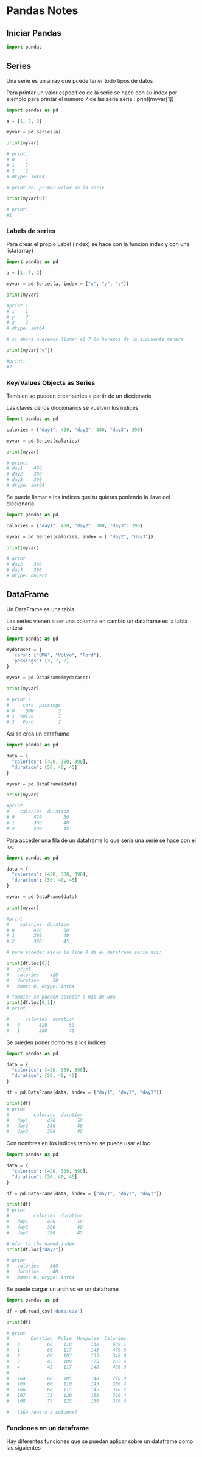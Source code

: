 # Pandas Notes

## Iniciar Pandas

```python
import pandas 
```

## Series

Una serie es un array que puede tener todo tipos de datos

Para printar un valor especifico de la serie se hace con su index por ejemplo para printar el numero 7 de las serie seria : print(myvar[1])

```python
import pandas as pd

a = [1, 7, 2]

myvar = pd.Series(a)

print(myvar)

# print:
# 0    1
# 1    7
# 2    2
# dtype: int64

# print del primer valor de la serie

print(myvar[0])

# print:
#1
```

### Labels de series

Para crear el propio Label (index) se hace con la funcion index y con una lista(array)

```python
import pandas as pd

a = [1, 7, 2]

myvar = pd.Series(a, index = ["x", "y", "z"])

print(myvar)

#print :
# x    1
# y    7
# z    2
# dtype: int64

# si ahora queremos llamar al 7 lo haremos de la siguiente manera

print(myvar["y"])

#print:
#7
```

### Key/Values Objects as Series

Tambien se pueden crear series a partir de un diccionario

Las claves de los diccionarios se vuelven los indices

```python
import pandas as pd

calories = {"day1": 420, "day2": 380, "day3": 390}

myvar = pd.Series(calories)

print(myvar)

# print:
# day1    420
# day2    380
# day3    390
# dtype: int64

```

Se puede llamar a los indices que tu quieras poniendo la llave del diccionario

```python
import pandas as pd

calories = {"day1": 400, "day2": 380, "day3": 390}

myvar = pd.Series(calories, index = [ "day2", "day3"])

print(myvar)

# print
# day2    380
# day3    390
# dtype: object
```

## DataFrame

Un DataFrame es una tabla

Las series vienen a ser una columna en cambio un dataframe es la tabla entera

```python
import pandas as pd

mydataset = {
  'cars': ["BMW", "Volvo", "Ford"],
  'passings': [3, 7, 2]
}

myvar = pd.DataFrame(mydataset)

print(myvar)

# print :
#     cars  passings
# 0    BMW         3
# 1  Volvo         7
# 2   Ford         2


```

Asi se crea un dataframe

```python
import pandas as pd

data = {
  "calories": [420, 380, 390],
  "duration": [50, 40, 45]
}

myvar = pd.DataFrame(data)

print(myvar)

#print 
#    calories  duration
# 0       420        50
# 1       380        40
# 2       390        45
```

Para acceder una fila de un dataframe lo que seria una serie se hace con el loc

```python
import pandas as pd

data = {
  "calories": [420, 380, 390],
  "duration": [50, 40, 45]
}

myvar = pd.DataFrame(data)

print(myvar)

#print 
#    calories  duration
# 0       420        50
# 1       380        40
# 2       390        45

# para acceder asolo la line 0 de el dataframe seria asi:

print(df.loc[0])
#   print
#   calories    420
#   duration     50
#   Name: 0, dtype: int64

# tambien se pueden acceder a mas de una
print(df.loc[0,1])
# print

#      calories  duration
#   0       420        50
#   1       380        40
```
Se pueden poner nombres a los indices

```python
import pandas as pd

data = {
  "calories": [420, 380, 390],
  "duration": [50, 40, 45]
}

df = pd.DataFrame(data, index = ["day1", "day2", "day3"])

print(df) 
# print
#         calories  duration
#   day1       420        50
#   day2       380        40
#   day3       390        45
```
Con nombres en los indices tambien se puede usar el loc

```python
import pandas as pd

data = {
  "calories": [420, 380, 390],
  "duration": [50, 40, 45]
}

df = pd.DataFrame(data, index = ["day1", "day2", "day3"])

print(df) 
# print
#         calories  duration
#   day1       420        50
#   day2       380        40
#   day3       390        45

#refer to the named index:
print(df.loc["day2"])

# print 
#   calories    380
#   duration     40
#   Name: 0, dtype: int64
```
Se puede cargar un archivo en un dataframe

```python
import pandas as pd

df = pd.read_csv('data.csv')

print(df) 

# print
#        Duration  Pulse  Maxpulse  Calories
#   0          60    110       130     409.1
#   1          60    117       145     479.0
#   2          60    103       135     340.0
#   3          45    109       175     282.4
#   4          45    117       148     406.0
#   ..        ...    ...       ...       ...
#   164        60    105       140     290.8
#   165        60    110       145     300.4
#   166        60    115       145     310.2
#   167        75    120       150     320.4
#   168        75    125       150     330.4
  
#   [169 rows x 4 columns]

```

### Funciones en un dataframe

Hay diferentes funciones que se puedan aplicar sobre un dataframe como las siguientes

